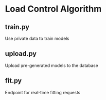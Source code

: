 # Load Control Algorithm

## train.py

Use private data to train models

## upload.py

Upload pre-generated models to the database

## fit.py

Endpoint for real-time fitting requests
